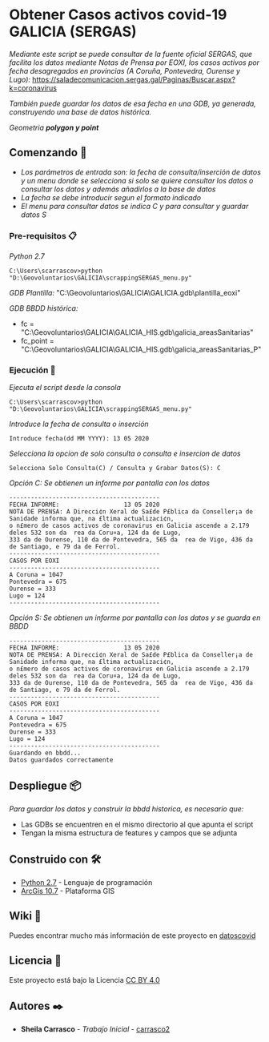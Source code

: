 # Obtener Casos activos covid-19 GALICIA (SERGAS)

_Mediante este script se puede consultar de la fuente oficial SERGAS, que facilita los datos mediante Notas de Prensa por EOXI, 
los casos activos por fecha desagregados en provincias (A Coruña, Pontevedra, Ourense y Lugo):_ 
https://saladecomunicacion.sergas.gal/Paginas/Buscar.aspx?k=coronavirus

_También puede guardar los datos de esa fecha en una GDB, ya generada, construyendo una base de datos histórica._

_Geometria **polygon y point**_

## Comenzando 🚀

* _Los parámetros de entrada son: la fecha de consulta/inserción de datos y un menu donde se selecciona si solo se quiere
consultar los datos o consultar los datos y además añadirlos a la base de datos_
* _La fecha se debe introducir segun el formato indicado_
* _El menu para consultar datos se indica C y para consultar y guardar datos S_ 

### Pre-requisitos 📋

_Python 2.7_

```
C:\Users\scarrascov>python "D:\Geovoluntarios\GALICIA\scrappingSERGAS_menu.py"
```
_GDB Plantilla:_ "C:\Geovoluntarios\GALICIA\GALICIA.gdb\plantilla_eoxi"

_GDB BBDD histórica:_ 
* fc = "C:\Geovoluntarios\GALICIA\GALICIA_HIS.gdb\galicia_areasSanitarias"
* fc_point = "C:\Geovoluntarios\GALICIA\GALICIA_HIS.gdb\galicia_areasSanitarias_P"
                     

### Ejecución 🔧

_Ejecuta el script desde la consola_

```
C:\Users\scarrascov>python "D:\Geovoluntarios\GALICIA\scrappingSERGAS_menu.py"
```

_Introduce la fecha de consulta o inserción_

```
Introduce fecha(dd MM YYYY): 13 05 2020
```

_Selecciona la opcion de solo consulta o consulta e insercion de datos_

```
Selecciona Solo Consulta(C) / Consulta y Grabar Datos(S): C
```

_Opción C: Se obtienen un informe por pantalla con los datos_

```
------------------------------------------
FECHA INFORME:                  13 05 2020
NOTA DE PRENSA: A Direcci¢n Xeral de Sa£de P£blica da Conseller¡a de Sanidade informa que, na £ltima actualizaci¢n, 
o n£mero de casos activos de coronavirus en Galicia ascende a 2.179 deles 532 son da  rea da Coru¤a, 124 da de Lugo, 
333 da de Ourense, 110 da de Pontevedra, 565 da  rea de Vigo, 436 da de Santiago, e 79 da de Ferrol.
------------------------------------------
CASOS POR EOXI
------------------------------------------
A Coruna = 1047
Pontevedra = 675
Ourense = 333
Lugo = 124
------------------------------------------
```

_Opción S: Se obtienen un informe por pantalla con los datos y se guarda en BBDD_

```
------------------------------------------
FECHA INFORME:                  13 05 2020
NOTA DE PRENSA: A Direcci¢n Xeral de Sa£de P£blica da Conseller¡a de Sanidade informa que, na £ltima actualizaci¢n, 
o n£mero de casos activos de coronavirus en Galicia ascende a 2.179 deles 532 son da  rea da Coru¤a, 124 da de Lugo, 
333 da de Ourense, 110 da de Pontevedra, 565 da  rea de Vigo, 436 da de Santiago, e 79 da de Ferrol.
------------------------------------------
CASOS POR EOXI
------------------------------------------
A Coruna = 1047
Pontevedra = 675
Ourense = 333
Lugo = 124
------------------------------------------
Guardando en bbdd...
Datos guardados correctamente
```

## Despliegue 📦

_Para guardar los datos y construir la bbdd historica, es necesario que:_
* Las GDBs se encuentren en el mismo directorio al que apunta el script
* Tengan la misma estructura de features y campos que se adjunta

## Construido con 🛠️

* [Python 2.7](https://www.python.org/download/releases/2.7/) - Lenguaje de programación
* [ArcGis 10.7](https://desktop.arcgis.com/es/arcmap/latest/get-started/installation-guide/installing-on-your-computer.htm) - Plataforma GIS

## Wiki 📖

Puedes encontrar mucho más información de este proyecto en [datoscovid](https://www.datoscovid.es/)

## Licencia 📄

Este proyecto está bajo la Licencia [CC BY 4.0](https://creativecommons.org/licenses/by/4.0/)

## Autores ✒️

* **Sheila Carrasco** - *Trabajo Inicial* - [carrasco2](https://github.com/carrasco2)
